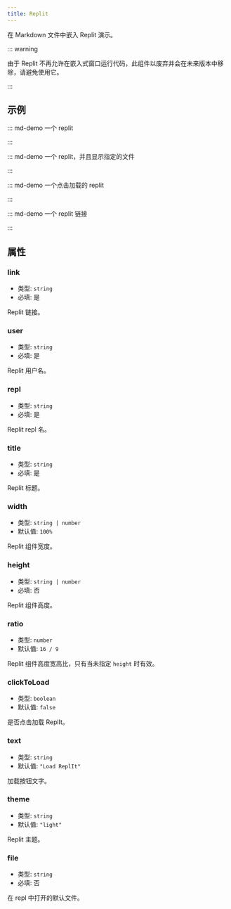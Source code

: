 ```yaml
---
title: Replit
---
```


在 Markdown 文件中嵌入 Replit 演示。

::: warning

由于 Replit 不再允许在嵌入式窗口运行代码，此组件以废弃并会在未来版本中移除，请避免使用它。

:::

<!-- more -->

## 示例

<!-- #region demo -->

::: md-demo 一个 replit

<Replit user="FuckDoctors" repl="Java-Test" />

:::

::: md-demo 一个 replit，并且显示指定的文件

<Replit user="FuckDoctors" repl="Java-Test" file="Main.java" />

:::

::: md-demo 一个点击加载的 replit

<Replit user="FuckDoctors" repl="Java-Test" auto-load />

:::

::: md-demo 一个 replit 链接

<Replit link="https://replit.com/@FuckDoctors/Java-Test" />

:::

<!-- #endregion demo -->

## 属性

### link

- 类型: `string`
- 必填: 是

Replit 链接。

### user

- 类型: `string`
- 必填: 是

Replit 用户名。

### repl

- 类型: `string`
- 必填: 是

Replit repl 名。

### title

- 类型: `string`
- 必填: 是

Replit 标题。

### width

- 类型: `string | number`
- 默认值: `100%`

Replit 组件宽度。

### height

- 类型: `string | number`
- 必填: 否

Replit 组件高度。

### ratio

- 类型: `number`
- 默认值: `16 / 9`

Replit 组件高度宽高比，只有当未指定 `height` 时有效。

### clickToLoad

- 类型: `boolean`
- 默认值: `false`

是否点击加载 ReplIt。

### text

- 类型: `string`
- 默认值: `"Load ReplIt"`

加载按钮文字。

### theme

- 类型: `string`
- 默认值: `"light"`

Replit 主题。

### file

- 类型: `string`
- 必填: 否

在 repl 中打开的默认文件。
